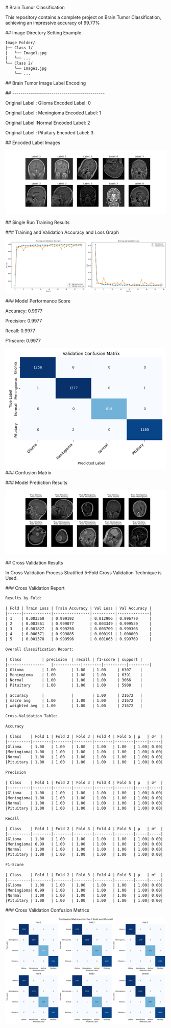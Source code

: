 \# Brain Tumor Classification

This repository contains a complete project on Brain Tumor Classification, achieving an impressive accuracy of 99.77%

\#\# Image Directory Setting Example

```
Image Folder/
├── Class 1/
│   └── Image1.jpg
│   └── ...
└── Class 2/
    └── Image1.jpg
    └── ...
```

\#\# Brain Tumor Image Label Encoding

\#\# ---------------------------------------------

Original Label : Glioma Encoded Label: 0

Original Label : Meningioma Encoded Label: 1

Original Label :Normal Encoded Label: 2

Original Label : Pituitary Encoded Label: 3

\#\# Encoded Label Images

![Label Encoded Images](Images/dataset_images.png)

\#\# Single Run Training Results

\#\#\# Training and Validation Accuracy and Loss Graph

![ Accuracy and Loss Graph](Images/plot_training_history.png)

\#\#\# Model Performance Score

Accuracy: 0.9977

Precision: 0.9977

Recall: 0.9977

F1-score: 0.9977

![Confusion Matrix](Images/confusion_matrix.png)\#\#\# Confusion Matrix

\#\#\# Model Prediction Results

![Model Outcomes](Images/model_outcomes.png)

\#\# Cross Validation Results

In Cross Validation Process Stratified 5-Fold Cross Validation Technique is Used.

\#\#\# Cross Validation Report

```
Results by Fold:

| Fold | Train Loss | Train Accuracy | Val Loss | Val Accuracy |
|------|------------|----------------|----------|--------------|
| 1    | 0.003360   | 0.999192       | 0.012906 | 0.996770     |
| 2    | 0.003561   | 0.999077       | 0.003349 | 0.999539     |
| 3    | 0.001827   | 0.999250       | 0.003709 | 0.999308     |
| 4    | 0.000371   | 0.999885       | 0.000191 | 1.000000     |
| 5    | 0.001378   | 0.999596       | 0.001063 | 0.999769     |

Overall Classification Report:

| Class      	| precision  | recall | f1-score | support |
|----------------	|------------|--------|----------|---------|
| Glioma     	| 1.00       | 1.00   | 1.00     | 6307    |
| Meningioma 	| 1.00       | 1.00   | 1.00     | 6391    |
| Normal     	| 1.00       | 1.00   | 1.00     | 3066    |
| Pituitary  	| 1.00       | 1.00   | 1.00     | 5908    |

| accuracy   	|            |        | 1.00     | 21672   |
| macro avg  	| 1.00       | 1.00   | 1.00     | 21672   |
| weighted avg 	| 1.00       | 1.00   | 1.00     | 21672   |

Cross-Validation Table:

Accuracy

| Class    | Fold 1 | Fold 2 | Fold 3 | Fold 4 | Fold 5 | μ   | σ²  |
|----------|--------|--------|--------|--------|--------|-----|-----|
|Glioma    | 1.00   | 1.00   | 1.00   | 1.00   | 1.00   | 1.00| 0.00|
|Meningioma| 1.00   | 1.00   | 1.00   | 1.00   | 1.00   | 1.00| 0.00|
|Normal    | 1.00   | 1.00   | 1.00   | 1.00   | 1.00   | 1.00| 0.00|
|Pituitary | 1.00   | 1.00   | 1.00   | 1.00   | 1.00   | 1.00| 0.00|

Precision

| Class    | Fold 1 | Fold 2 | Fold 3 | Fold 4 | Fold 5 | μ   | σ²  |
|----------|--------|--------|--------|--------|--------|-----|-----|
|Glioma    | 1.00   | 1.00   | 1.00   | 1.00   | 1.00   | 1.00| 0.00|
|Meningioma| 1.00   | 1.00   | 1.00   | 1.00   | 1.00   | 1.00| 0.00|
|Normal    | 1.00   | 1.00   | 1.00   | 1.00   | 1.00   | 1.00| 0.00|
|Pituitary | 1.00   | 1.00   | 1.00   | 1.00   | 1.00   | 1.00| 0.00|

Recall

| Class    | Fold 1 | Fold 2 | Fold 3 | Fold 4 | Fold 5 | μ   | σ²  |
|----------|--------|--------|--------|--------|--------|-----|-----|
|Glioma    | 1.00   | 1.00   | 1.00   | 1.00   | 1.00   | 1.00| 0.00|
|Meningioma| 0.99   | 1.00   | 1.00   | 1.00   | 1.00   | 1.00| 0.00|
|Normal    | 1.00   | 1.00   | 1.00   | 1.00   | 1.00   | 1.00| 0.00|
|Pituitary | 1.00   | 1.00   | 1.00   | 1.00   | 1.00   | 1.00| 0.00|

F1-Score

| Class    | Fold 1 | Fold 2 | Fold 3 | Fold 4 | Fold 5 | μ   | σ²  |
|----------|--------|--------|--------|--------|--------|-----|-----|
|Glioma    | 1.00   | 1.00   | 1.00   | 1.00   | 1.00   | 1.00| 0.00|
|Meningioma| 0.99   | 1.00   | 1.00   | 1.00   | 1.00   | 1.00| 0.00|
|Normal    | 1.00   | 1.00   | 1.00   | 1.00   | 1.00   | 1.00| 0.00|
|Pituitary | 1.00   | 1.00   | 1.00   | 1.00   | 1.00   | 1.00| 0.00|
```

\#\#\# Cross Validation Confusion Metrics

![Cross Val Confusion Metrics](Images/cross_val_confusion_metrics.png)
